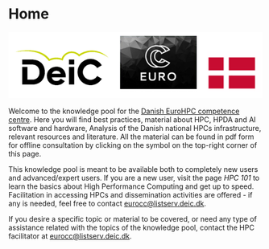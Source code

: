 # Home
<p align="center">
  <img src="./img/stripeLogo.png">
</p>

Welcome to the knowledge pool for the [Danish EuroHPC competence centre](http://eurocc.dk). Here you will find best practices, material about HPC, HPDA and AI software and hardware, Analysis of the Danish national HPCs infrastructure, relevant resources and literature. All the material can be found in pdf form for offline consultation by clicking on the symbol on the top-right corner of this page.

This knowledge pool is meant to be available both to completely new users and advanced/expert users. If you are a new user, visit the page *HPC 101* to learn the basics about High Performance Computing and get up to speed. Facilitation in accessing HPCs and dissemination activities are offered - if any is needed, feel free to contact <eurocc@listserv.deic.dk>.

If you desire a specific topic or material to be covered, or need any type of assistance related with the topics of the knowledge pool, contact the HPC facilitator at <eurocc@listserv.deic.dk>.